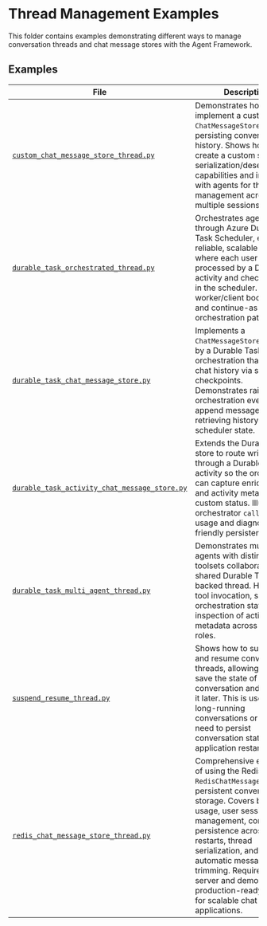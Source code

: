 # Thread Management Examples

This folder contains examples demonstrating different ways to manage conversation threads and chat message stores with the Agent Framework.

## Examples

| File | Description |
|------|-------------|
| [`custom_chat_message_store_thread.py`](custom_chat_message_store_thread.py) | Demonstrates how to implement a custom `ChatMessageStore` for persisting conversation history. Shows how to create a custom store with serialization/deserialization capabilities and integrate it with agents for thread management across multiple sessions. |
| [`durable_task_orchestrated_thread.py`](durable_task_orchestrated_thread.py) | Orchestrates agent turns through Azure Durable Task Scheduler, enabling reliable, scalable execution where each user turn is processed by a Durable activity and checkpointed in the scheduler. Includes worker/client bootstrap and continue-as-new orchestration pattern. |
| [`durable_task_chat_message_store.py`](durable_task_chat_message_store.py) | Implements a `ChatMessageStore` backed by a Durable Task orchestration that persists chat history via scheduler checkpoints. Demonstrates raising orchestration events to append messages and retrieving history from scheduler state. |
| [`durable_task_activity_chat_message_store.py`](durable_task_activity_chat_message_store.py) | Extends the Durable chat store to route writes through a Durable Task activity so the orchestrator can capture enriched state and activity metadata in custom status. Illustrates orchestrator `call_activity` usage and diagnostics-friendly persistence. |
| [`durable_task_multi_agent_thread.py`](durable_task_multi_agent_thread.py) | Demonstrates multiple agents with distinct toolsets collaborating on a shared Durable Task-backed thread. Highlights tool invocation, shared orchestration state, and inspection of activity metadata across agent roles. |
| [`suspend_resume_thread.py`](suspend_resume_thread.py) | Shows how to suspend and resume conversation threads, allowing you to save the state of a conversation and continue it later. This is useful for long-running conversations or when you need to persist conversation state across application restarts. |
| [`redis_chat_message_store_thread.py`](redis_chat_message_store_thread.py) | Comprehensive examples of using the Redis-backed `RedisChatMessageStore` for persistent conversation storage. Covers basic usage, user session management, conversation persistence across app restarts, thread serialization, and automatic message trimming. Requires Redis server and demonstrates production-ready patterns for scalable chat applications. |

